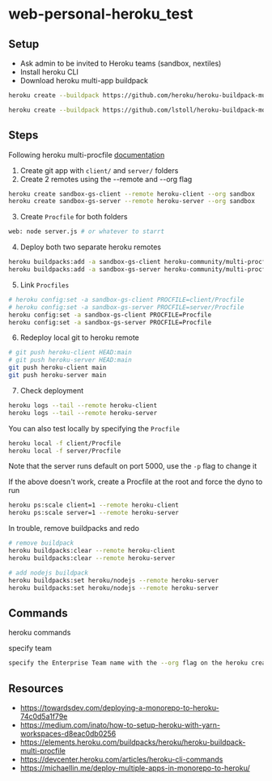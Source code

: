 # web-personal-heroku_test

## Setup

- Ask admin to be invited to Heroku teams (sandbox, nextiles)
- Install heroku CLI
- Download heroku multi-app buildpack

```bash
heroku create --buildpack https://github.com/heroku/heroku-buildpack-multi-procfile.git
```

```bash
heroku create --buildpack https://github.com/lstoll/heroku-buildpack-monorepo.git
```

## Steps

Following heroku multi-procfile [documentation](https://elements.heroku.com/buildpacks/heroku/heroku-buildpack-multi-procfile)

1. Create git app with `client/` and `server/` folders
2. Create 2 remotes using the --remote and --org flag
```bash
heroku create sandbox-gs-client --remote heroku-client --org sandbox
heroku create sandbox-gs-server --remote heroku-server --org sandbox
```
3. Create `Procfile` for both folders
```bash
web: node server.js # or whatever to starrt
```
4. Deploy both two separate heroku remotes
```bash
heroku buildpacks:add -a sandbox-gs-client heroku-community/multi-procfile --remote heroku-client
heroku buildpacks:add -a sandbox-gs-server heroku-community/multi-procfile --remote heroku-server
```
5. Link `Procfiles`
```bash
# heroku config:set -a sandbox-gs-client PROCFILE=client/Procfile
# heroku config:set -a sandbox-gs-server PROCFILE=server/Procfile
heroku config:set -a sandbox-gs-client PROCFILE=Procfile
heroku config:set -a sandbox-gs-server PROCFILE=Procfile
```
6. Redeploy local git to heroku remote
```bash
# git push heroku-client HEAD:main
# git push heroku-server HEAD:main
git push heroku-client main
git push heroku-server main
```
7. Check deployment
```bash
heroku logs --tail --remote heroku-client
heroku logs --tail --remote heroku-server
```

You can also test locally by specifying the `Procfile`

```bash
heroku local -f client/Procfile
heroku local -f server/Procfile
```

Note that the server runs default on port 5000, use the `-p` flag to change it

If the above doesn't work, create a Procfile at the root and force the dyno to run

```bash
heroku ps:scale client=1 --remote heroku-client
heroku ps:scale server=1 --remote heroku-server
```

In trouble, remove buildpacks and redo

```bash
# remove buildpack
heroku buildpacks:clear --remote heroku-client
heroku buildpacks:clear --remote heroku-server

# add nodejs buildpack
heroku buildpacks:set heroku/nodejs --remote heroku-server
heroku buildpacks:set heroku/nodejs --remote heroku-server
```

## Commands

heroku commands

specify team

```bash
specify the Enterprise Team name with the --org flag on the heroku create command
```

## Resources
- https://towardsdev.com/deploying-a-monorepo-to-heroku-74c0d5a1f79e
- https://medium.com/inato/how-to-setup-heroku-with-yarn-workspaces-d8eac0db0256
- https://elements.heroku.com/buildpacks/heroku/heroku-buildpack-multi-procfile
- https://devcenter.heroku.com/articles/heroku-cli-commands
- https://michaellin.me/deploy-multiple-apps-in-monorepo-to-heroku/
